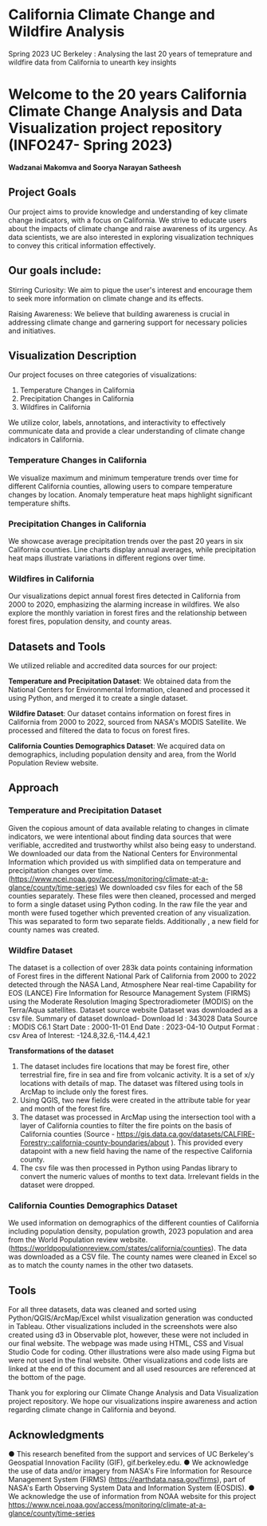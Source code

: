 # California Climate Change and Wildfire Analysis
 Spring 2023 UC Berkeley : Analysing the last 20 years of temeprature and wildfire data from California to unearth key insights
# Welcome to the 20 years California Climate Change Analysis and Data Visualization project repository (INFO247- Spring 2023)
**Wadzanai Makomva and Soorya Narayan Satheesh**
## Project Goals
Our project aims to provide knowledge and understanding of key climate change indicators, with a focus on California. We strive to educate users about the impacts of climate change and raise awareness of its urgency. As data scientists, we are also interested in exploring visualization techniques to convey this critical information effectively.
## Our goals include:
Stirring Curiosity: We aim to pique the user's interest and encourage them to seek more information on climate change and its effects.

Raising Awareness: We believe that building awareness is crucial in addressing climate change and garnering support for necessary policies and initiatives.
## Visualization Description
Our project focuses on three categories of visualizations:

1. Temperature Changes in California
1. Precipitation Changes in California
1. Wildfires in California

We utilize color, labels, annotations, and interactivity to effectively communicate data and provide a clear understanding of climate change indicators in California.
### Temperature Changes in California
We visualize maximum and minimum temperature trends over time for different California counties, allowing users to compare temperature changes by location. Anomaly temperature heat maps highlight significant temperature shifts.
### Precipitation Changes in California
We showcase average precipitation trends over the past 20 years in six California counties. Line charts display annual averages, while precipitation heat maps illustrate variations in different regions over time.
### Wildfires in California
Our visualizations depict annual forest fires detected in California from 2000 to 2020, emphasizing the alarming increase in wildfires. We also explore the monthly variation in forest fires and the relationship between forest fires, population density, and county areas.
## Datasets and Tools
We utilized reliable and accredited data sources for our project:

**Temperature and Precipitation Dataset**: We obtained data from the National Centers for Environmental Information, cleaned and processed it using Python, and merged it to create a single dataset.

**Wildfire Dataset**: Our dataset contains information on forest fires in California from 2000 to 2022, sourced from NASA's MODIS Satellite. We processed and filtered the data to focus on forest fires.

**California Counties Demographics Dataset**: We acquired data on demographics, including population density and area, from the World Population Review website.

## Approach 
### Temperature and Precipitation Dataset 
Given the copious amount of data available relating to changes in climate indicators, we were intentional about finding data sources that were verifiable, accredited and trustworthy whilst also being easy to understand. We downloaded our data from the National Centers for Environmental Information  which provided us with simplified data on temperature and precipitation changes over time. 
(https://www.ncei.noaa.gov/access/monitoring/climate-at-a-glance/county/time-series)
We downloaded csv files for each of the 58 counties separately. These files were then cleaned, processed and merged to form a single dataset using Python coding. In the raw file the year and month were fused together which prevented creation of any visualization. This was separated to form two separate fields. Additionally , a new field for county names was created.

### Wildfire Dataset
The dataset is a collection of over 283k data points containing information of Forest fires in the different National Park of California from 2000 to 2022 detected through the NASA Land, Atmosphere Near real-time Capability for EOS (LANCE) Fire Information for Resource Management System (FIRMS) using the Moderate Resolution Imaging Spectroradiometer (MODIS) on the Terra/Aqua satellites. 
Dataset source website 
Dataset was downloaded as a csv file.
Summary of dataset download-
    Download Id     : 343028
    Data Source     : MODIS C6.1
    Start Date      : 2000-11-01
    End Date        : 2023-04-10
    Output Format   : csv
    Area of Interest: -124.8,32.6,-114.4,42.1

**Transformations of the dataset**
1. The dataset includes fire locations that may be forest fire, other terrestrial fire, fire in sea and fire from volcanic activity. It is a set of x/y locations with details of map. The dataset was filtered using tools in ArcMap to include only the forest fires.
2. Using QGIS, two new fields were created in the attribute table for year and month of the forest fire.
3. The dataset was processed in ArcMap using the intersection tool with a layer of California counties to filter the fire points on the basis of California counties (Source -  https://gis.data.ca.gov/datasets/CALFIRE-Forestry::california-county-boundaries/about ). This provided every datapoint with a new field having the name of the respective California county.
4. The csv file was then processed in Python using Pandas library to convert the numeric values of months to text data. Irrelevant fields in the dataset were dropped. 

### California Counties Demographics Dataset
We used information on demographics of the different counties of California including population density, population growth, 2023 population and area from the World Population review website. 
(https://worldpopulationreview.com/states/california/counties). The data was downloaded as a CSV file. The county names were cleaned in Excel so as to match the county names in the other two datasets. 

## Tools 

For all three datasets, data was cleaned and sorted using Python/QGIS/ArcMap/Excel whilst visualization generation was conducted in Tableau. Other visualizations included in the screenshots were also created using d3 in Observable plot, however, these were not included in our final website. The webpage was made using HTML, CSS and Visual Studio Code for coding. Other illustrations were also made using Figma but were not used in the final website. Other visualizations and code lists are linked at the end of this document and all used resources are referenced at the bottom of the page. 


Thank you for exploring our Climate Change Analysis and Data Visualization project repository. We hope our visualizations inspire awareness and action regarding climate change in California and beyond.

## Acknowledgments 
●	This research benefited from the support and services of UC Berkeley's Geospatial Innovation Facility (GIF), gif.berkeley.edu.
●	We acknowledge the use of data and/or imagery from NASA's Fire Information for Resource Management System (FIRMS) (https://earthdata.nasa.gov/firms), part of NASA's Earth Observing System Data and Information System (EOSDIS).
●	We acknowledge the use of information from NOAA website for this project https://www.ncei.noaa.gov/access/monitoring/climate-at-a-glance/county/time-series

